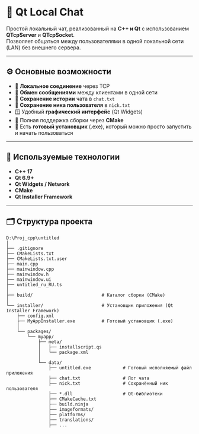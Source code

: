 # 💬 Qt Local Chat

Простой локальный чат, реализованный на **C++ и Qt** с использованием **QTcpServer** и **QTcpSocket**.  
Позволяет общаться между пользователями в одной локальной сети (LAN) без внешнего сервера.  

---

## ⚙️ Основные возможности

- 📡 **Локальное соединение** через TCP  
- 💬 **Обмен сообщениями** между клиентами в одной сети  
- 💾 **Сохранение истории** чата в `chat.txt`  
- 👤 **Сохранение ника пользователя** в `nick.txt`  
- 🪟 Удобный **графический интерфейс** (Qt Widgets)  
- 🧱 Полная поддержка сборки через **CMake**  
- 💽 Есть **готовый установщик** (.exe), который можно просто запустить и начать пользоваться  

---

## 🧩 Используемые технологии

- **C++ 17**
- **Qt 6.9+**
- **Qt Widgets / Network**
- **CMake**
- **Qt Installer Framework**

---

## 🗂️ Структура проекта

```text
D:\Proj_cpp\untitled
│
├── .gitignore
├── CMakeLists.txt
├── CMakeLists.txt.user
├── main.cpp
├── mainwindow.cpp
├── mainwindow.h
├── mainwindow.ui
├── untitled_ru_RU.ts
│
├── build/                          # Каталог сборки (CMake)
│
└── installer/                      # Установщик приложения (Qt Installer Framework)
    ├── config.xml
    ├── MyAppInstaller.exe          # Готовый установщик (.exe)
    │
    └── packages/
        └── myapp/
            ├── meta/
            │   ├── installscript.qs
            │   └── package.xml
            │
            └── data/
                ├── untitled.exe            # Готовый исполняемый файл приложения
                ├── chat.txt                # Лог чата
                ├── nick.txt                # Сохранённый ник пользователя
                ├── *.dll                   # Qt-библиотеки
                ├── CMakeCache.txt
                ├── build.ninja
                ├── imageformats/
                ├── platforms/
                ├── translations/
                ├── ...

